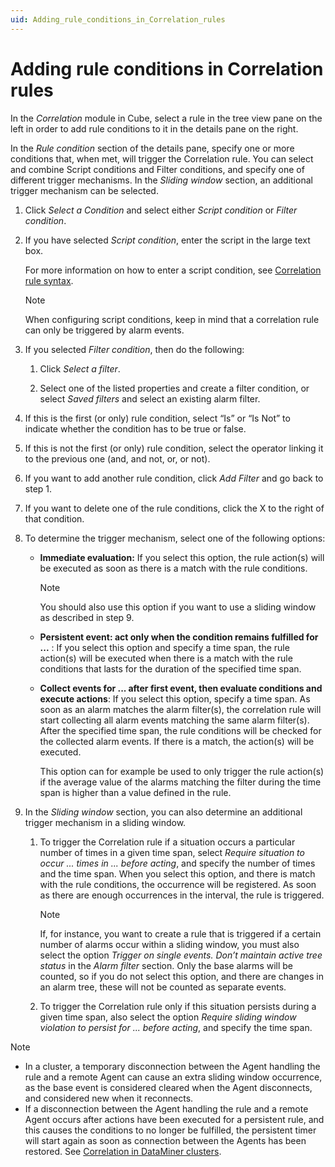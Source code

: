 ```yaml
---
uid: Adding_rule_conditions_in_Correlation_rules
---
```


# Adding rule conditions in Correlation rules

In the *Correlation* module in Cube, select a rule in the tree view pane on the left in order to add rule conditions to it in the details pane on the right.

In the *Rule condition* section of the details pane, specify one or more conditions that, when met, will trigger the Correlation rule. You can select and combine Script conditions and Filter conditions, and specify one of different trigger mechanisms. In the *Sliding window* section, an additional trigger mechanism can be selected.

1. Click *Select a Condition* and select either *Script condition* or *Filter condition*.

2. If you have selected *Script condition*, enter the script in the large text box.

    For more information on how to enter a script condition, see [Correlation rule syntax](Correlation_rule_syntax.md).

    > [!NOTE]
    > When configuring script conditions, keep in mind that a correlation rule can only be triggered by alarm events.

3. If you selected *Filter condition*, then do the following:

    1. Click *Select a filter*.

    2. Select one of the listed properties and create a filter condition, or select *Saved filters* and select an existing alarm filter.

4. If this is the first (or only) rule condition, select “Is” or “Is Not” to indicate whether the condition has to be true or false.

5. If this is not the first (or only) rule condition, select the operator linking it to the previous one (and, and not, or, or not).

6. If you want to add another rule condition, click *Add Filter* and go back to step 1.

7. If you want to delete one of the rule conditions, click the X to the right of that condition.

8. To determine the trigger mechanism, select one of the following options:

    - **Immediate evaluation:** If you select this option, the rule action(s) will be executed as soon as there is a match with the rule conditions.

        > [!NOTE]
        > You should also use this option if you want to use a sliding window as described in step 9.

    - **Persistent event: act only when the condition remains fulfilled for ...** : If you select this option and specify a time span, the rule action(s) will be executed when there is a match with the rule conditions that lasts for the duration of the specified time span.

    - **Collect events for ... after first event, then evaluate conditions and execute actions**: If you select this option, specify a time span. As soon as an alarm matches the alarm filter(s), the correlation rule will start collecting all alarm events matching the same alarm filter(s). After the specified time span, the rule conditions will be checked for the collected alarm events. If there is a match, the action(s) will be executed.

        This option can for example be used to only trigger the rule action(s) if the average value of the alarms matching the filter during the time span is higher than a value defined in the rule.

9. In the *Sliding window* section, you can also determine an additional trigger mechanism in a sliding window.

    1. To trigger the Correlation rule if a situation occurs a particular number of times in a given time span, select *Require situation to occur ... times in ... before acting*, and specify the number of times and the time span. When you select this option, and there is match with the rule conditions, the occurrence will be registered. As soon as there are enough occurrences in the interval, the rule is triggered.

        > [!NOTE]
        > If, for instance, you want to create a rule that is triggered if a certain number of alarms occur within a sliding window, you must also select the option *Trigger on single events. Don’t maintain active tree status* in the *Alarm filter* section. Only the base alarms will be counted, so if you do not select this option, and there are changes in an alarm tree, these will not be counted as separate events.

    2. To trigger the Correlation rule only if this situation persists during a given time span, also select the option *Require sliding window violation to persist for ... before acting*, and specify the time span.

> [!NOTE]
> - In a cluster, a temporary disconnection between the Agent handling the rule and a remote Agent can cause an extra sliding window occurrence, as the base event is considered cleared when the Agent disconnects, and considered new when it reconnects.
> - If a disconnection between the Agent handling the rule and a remote Agent occurs after actions have been executed for a persistent rule, and this causes the conditions to no longer be fulfilled, the persistent timer will start again as soon as connection between the Agents has been restored. See [Correlation in DataMiner clusters](About_DMS_Correlation.md#correlation-in-dataminer-clusters).
>

